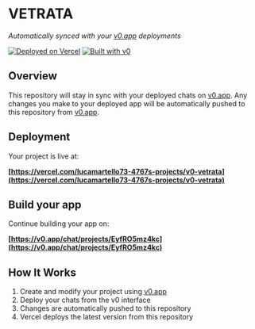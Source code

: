 # VETRATA

*Automatically synced with your [v0.app](https://v0.app) deployments*

[![Deployed on Vercel](https://img.shields.io/badge/Deployed%20on-Vercel-black?style=for-the-badge&logo=vercel)](https://vercel.com/lucamartello73-4767s-projects/v0-vetrata)
[![Built with v0](https://img.shields.io/badge/Built%20with-v0.app-black?style=for-the-badge)](https://v0.app/chat/projects/EyfRO5mz4kc)

## Overview

This repository will stay in sync with your deployed chats on [v0.app](https://v0.app).
Any changes you make to your deployed app will be automatically pushed to this repository from [v0.app](https://v0.app).

## Deployment

Your project is live at:

**[https://vercel.com/lucamartello73-4767s-projects/v0-vetrata](https://vercel.com/lucamartello73-4767s-projects/v0-vetrata)**

## Build your app

Continue building your app on:

**[https://v0.app/chat/projects/EyfRO5mz4kc](https://v0.app/chat/projects/EyfRO5mz4kc)**

## How It Works

1. Create and modify your project using [v0.app](https://v0.app)
2. Deploy your chats from the v0 interface
3. Changes are automatically pushed to this repository
4. Vercel deploys the latest version from this repository